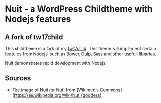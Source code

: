 Nuit - a WordPress Childtheme with Nodejs features
==================================================

## A fork of tw17child

This childtheme is a fork of my [tw17child](https://github.com/asathoor/tw17child). This theme will implement certain features from Nodejs, such as Bower, Gulp, Sass and other usefull libraries. 

Nuit demonstrates rapid development with Nodejs.


## Sources

* The image of Nuit (or Nut) from [Wikimedia Commons](https://en.wikipedia.org/wiki/Nut_(goddess).
